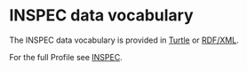 # INSPEC data vocabulary

The INSPEC data vocabulary is provided in [Turtle](vocabulary.ttl) or [RDF/XML](vocabulary.rdf).

For the full Profile see [INSPEC](../).
